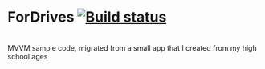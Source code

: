 # ForDrives [![Build status](https://ci.appveyor.com/api/projects/status/77gkihhd02ulgni7?svg=true)](https://ci.appveyor.com/project/Radon222/fordrives)
<br />
MVVM sample code, migrated from a small app that I created from my high school ages
